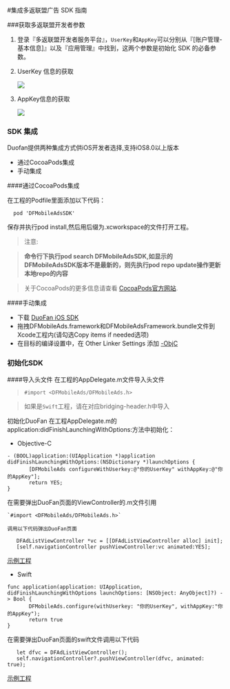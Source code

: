 #集成多返联盟广告 SDK 指南

###获取多返联盟开发者参数

1. 登录『多返联盟开发者服务平台』，`UserKey`和`AppKey`可以分别从『[账户管理-基本信息]』以及『应用管理』中找到，这两个参数是初始化 SDK 的必备参数。


2. UserKey 信息的获取

   ![](https://static.pgyer.com/image/view/admin_images/b0714cb39d6bc8b3ae4c3392c82c04c9)

3. AppKey信息的获取

   ![](https://static.pgyer.com/image/view/admin_images/2867655404ac703d94f4b7382da96880)

### SDK 集成
Duofan提供两种集成方式供iOS开发者选择,支持iOS8.0以上版本

* 通过CocoaPods集成
* 手动集成

####通过CocoaPods集成

在工程的Podfile里面添加以下代码：

```
  pod 'DFMobileAdsSDK'	
```

保存并执行pod install,然后用后缀为.xcworkspace的文件打开工程。
>注意:

>**命令行下执行pod search DFMobileAdsSDK,如显示的DFMobileAdsSDK版本不是最新的，则先执行pod repo update操作更新本地repo的内容**

>关于CocoaPods的更多信息请查看 [CocoaPods官方网站](https://cocoapods.org/).

####手动集成
* 下载 [DuoFan iOS SDK](https://github.com/rikyou215/DFMobileAdsSDK/raw/master/DFMobileAdsSDK.zip)
* 拖拽DFMobileAds.framework和DFMobileAdsFramework.bundle文件到Xcode工程内(请勾选Copy items if needed选项)
* 在目标的编译设置中，在 Other Linker Settings 添加 [-ObjC](https://developer.apple.com/library/archive/qa/qa1490/_index.html)

### 初始化SDK

####导入头文件
在工程的AppDelegate.m文件导入头文件

>`#import <DFMobileAds/DFMobileAds.h>`

>如果是`Swift`工程，请在对应bridging-header.h中导入

初始化DuoFan
在工程AppDelegate.m的application:didFinishLaunchingWithOptions:方法中初始化：

* Objective-C

 ```
- (BOOL)application:(UIApplication *)application didFinishLaunchingWithOptions:(NSDictionary *)launchOptions {
 		[DFMobileAds configureWithUserkey:@"你的UserKey" withAppKey:@"你的AppKey"];
      	return YES;
}
 ```
在需要弹出DuoFan页面的ViewController的.m文件引用

	`#import <DFMobileAds/DFMobileAds.h>`
	
	调用以下代码弹出DuoFan页面

 ```
    DFAdListViewController *vc = [[DFAdListViewController alloc] init];
    [self.navigationController pushViewController:vc animated:YES];

 ```
 [示例工程](https://github.com/rikyou215/DuoFanSDKDemoForObjective-C/archive/master.zip)
	
* Swift

 ```
func application(application: UIApplication, didFinishLaunchingWithOptions launchOptions: [NSObject: AnyObject]?) -> Bool {
		DFMobileAds.configure(withUserkey: "你的UserKey", withAppKey:"你的AppKey");
		return true
}
```
在需要弹出DuoFan页面的swift文件调用以下代码

 ```
    let dfvc = DFAdListViewController();
    self.navigationController?.pushViewController(dfvc, animated: true);

 ```
 [示例工程](https://github.com/rikyou215/DuoFanSDKDemoForSwift/archive/master.zip)



